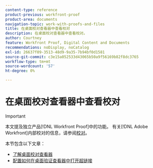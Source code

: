 ```yaml
---
content-type: reference
product-previous: workfront-proof
product-area: documents
navigation-topic: work-with-proofs-and-files
title: 在桌面校对查看器中查看校对
description: 在桌面校对查看器中查看校对。
author: Courtney
feature: Workfront Proof, Digital Content and Documents
recommendations: noDisplay, noCatalog
exl-id: 26637f09-3513-48d9-9a35-7b94bf0d1581
source-git-commit: c3e15a052533d43065b50a9f56169b82f8dc3765
workflow-type: tm+mt
source-wordcount: '57'
ht-degree: 0%

---
```


# 在桌面校对查看器中查看校对

>[!IMPORTANT]
>
>本文提及独立产品[!DNL Workfront Proof]中的功能。 有关[!DNL Adobe Workfront]内部校对的信息，请参阅[校对](../../../review-and-approve-work/proofing/proofing.md)。

本节包含以下文章：

* [了解桌面校对查看器](../../../workfront-proof/wp-work-proofsfiles/review-proofs-dpv/destop-proofing-viewer.md)
* [配置如何在桌面验证查看器中打开超链接](../../../workfront-proof/wp-work-proofsfiles/review-proofs-dpv/configure-how-hyperlinks-open.md)
